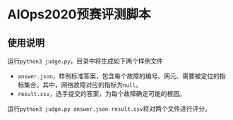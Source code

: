 # AIOps2020预赛评测脚本

## 使用说明

运行`python3 judge.py`，目录中将生成如下两个样例文件

- `answer.json`，样例标准答案，包含每个故障的编号、网元、需要被定位的指标集合。其中，网络故障对应的指标为`null`。
- `result.csv`，选手提交的答案，为每个故障确定可能的根因。

运行`python3 judge.py answer.json result.csv`将对两个文件进行评分。
